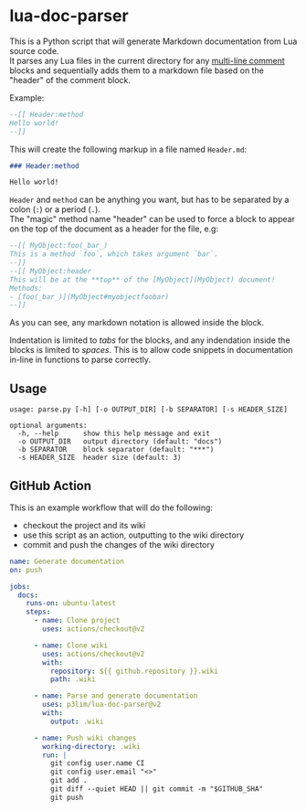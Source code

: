 # lua-doc-parser

This is a Python script that will generate Markdown documentation from Lua source code.  
It parses any Lua files in the current directory for any [multi-line comment](https://www.lua.org/pil/1.3.html) blocks and sequentially adds them to a markdown file based on the "header" of the comment block.

Example:
```lua
--[[ Header:method
Hello world!
--]]
```

This will create the following markup in a file named `Header.md`:
```markdown
### Header:method

Hello world!
```

`Header` and `method` can be anything you want, but has to be separated by a colon (`:`) or a period (`.`).  
The "magic" method name "header" can be used to force a block to appear on the top of the document as a header for the file, e.g:

```lua
--[[ MyObject:foo(_bar_)
This is a method `foo`, which takes argument `bar`.
--]]
--[[ MyObject:header
This will be at the **top** of the [MyObject](MyObject) document!  
Methods:
- [foo(_bar_)](MyObject#myobjectfoobar)
--]]
```

As you can see, any markdown notation is allowed inside the block.

Indentation is limited to _tabs_ for the blocks, and any indendation inside the blocks is limited to _spaces_.
This is to allow code snippets in documentation in-line in functions to parse correctly.

## Usage

```
usage: parse.py [-h] [-o OUTPUT_DIR] [-b SEPARATOR] [-s HEADER_SIZE]

optional arguments:
  -h, --help      show this help message and exit
  -o OUTPUT_DIR   output directory (default: "docs")
  -b SEPARATOR    block separator (default: "***")
  -s HEADER_SIZE  header size (default: 3)
```

## GitHub Action

This is an example workflow that will do the following:
- checkout the project and its wiki
- use this script as an action, outputting to the wiki directory
- commit and push the changes of the wiki directory

```yaml
name: Generate documentation
on: push

jobs:
  docs:
    runs-on: ubuntu-latest
    steps:
      - name: Clone project
        uses: actions/checkout@v2

      - name: Clone wiki
        uses: actions/checkout@v2
        with:
          repository: ${{ github.repository }}.wiki
          path: .wiki

      - name: Parse and generate documentation
        uses: p3lim/lua-doc-parser@v2
        with:
          output: .wiki

      - name: Push wiki changes
        working-directory: .wiki
        run: |
          git config user.name CI
          git config user.email "<>"
          git add .
          git diff --quiet HEAD || git commit -m "$GITHUB_SHA"
          git push
```
